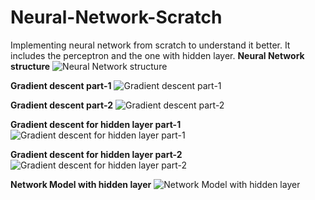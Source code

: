 # Neural-Network-Scratch
Implementing neural network from scratch to understand it better. It includes the perceptron and the one with hidden layer.
**Neural Network structure**
![Neural Network structure](https://github.com/jubaer-ad/Neural-Network-Scratch/blob/master/nn1.jpg) <!-- .element height="50%" width="50%" -->

**Gradient descent part-1**
![Gradient descent part-1](https://github.com/jubaer-ad/Neural-Network-Scratch/blob/master/nn2.jpg)

**Gradient descent part-2**
![Gradient descent part-2](https://github.com/jubaer-ad/Neural-Network-Scratch/blob/master/nn3.jpg)

**Gradient descent for hidden layer part-1**
![Gradient descent for hidden layer part-1](https://github.com/jubaer-ad/Neural-Network-Scratch/blob/master/nn4.jpg)

**Gradient descent for hidden layer part-2**
![Gradient descent for hidden layer part-2](https://github.com/jubaer-ad/Neural-Network-Scratch/blob/master/nn5.jpg)

**Network Model with hidden layer**
![Network Model with hidden layer](https://github.com/jubaer-ad/Neural-Network-Scratch/blob/master/nn6.jpg)
